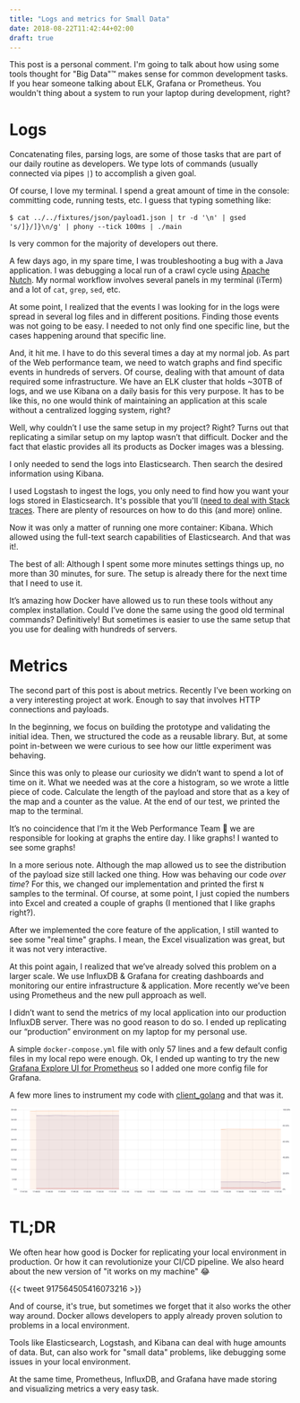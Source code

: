 ```yaml
---
title: "Logs and metrics for Small Data"
date: 2018-08-22T11:42:44+02:00
draft: true
---
```


This post is a personal comment. I'm going to talk about how using some tools thought for "Big Data"™ makes sense for common development tasks. If you hear someone talking about ELK, Grafana or Prometheus. You wouldn't thing about a system to run your laptop during development, right?


# Logs
Concatenating files, parsing logs, are some of those tasks that are part of our daily routine as developers. We type lots of commands (usually connected via pipes `|`) to accomplish a given goal.

Of course, I love my terminal. I spend a great amount of time in the console: committing code,  running tests, etc. I guess that typing something like:

```
$ cat ../../fixtures/json/payload1.json | tr -d '\n' | gsed 's/]}/]}\n/g' | phony --tick 100ms | ./main
```

Is very common for the majority of developers out there.

A few days ago, in my spare time, I was troubleshooting a bug with a Java application. I was debugging a local run of a crawl cycle using [Apache Nutch](http://nutch.apache.org/). My normal workflow involves several panels in my terminal (iTerm) and a lot of `cat`, `grep`, `sed`, etc.

At some point, I realized that the events I was looking for in the logs were spread in several log files and in different positions. Finding those events was not going to be easy. I needed to not only find one specific line, but the cases happening around that specific line.

And, it hit me. I have to do this several times a day at my normal job. As part of the Web performance team, we need to watch graphs and find specific events in hundreds of servers. Of course, dealing with that amount of data required some infrastructure. We have an ELK cluster that holds ~30TB of logs, and we use Kibana on a daily basis for this very purpose. It has to be like this, no one would think of maintaining an application at this scale without a centralized logging system, right?

Well, why couldn’t I use the same setup in my project? Right? Turns out that replicating a similar setup on my laptop wasn’t that difficult. Docker and the fact that elastic provides all its products as Docker images was a blessing.

I only needed to send the logs into Elasticsearch. Then search the desired information using Kibana.

I used Logstash to ingest the logs, you only need to find how you want your logs stored in Elasticsearch. It's possible that you'll ([need to deal with Stack traces](https://sematext.com/blog/handling-stack-traces-with-logstash/). There are plenty of resources on how to do this (and more) online.

Now it was only a matter of running one more container: Kibana. Which allowed using the full-text search capabilities of Elasticsearch. And that was it!.

The best of all: Although I spent some more minutes settings things up, no more than 30 minutes, for sure. The setup is already there for the next time that I need to use it.

It’s amazing how Docker have allowed us to run these tools without any complex installation. Could I’ve done the same using the good old terminal commands? Definitively! But sometimes is easier to use the same setup that you use for dealing with hundreds of servers.

# Metrics

The second part of this post is about metrics. Recently I’ve been working on a very interesting project at work. Enough to say that involves HTTP connections and payloads.

In the beginning, we focus on building the prototype and validating the initial idea. Then, we structured the code as a reusable library. But, at some point in-between we were curious to see how our little experiment was behaving.

Since this was only to please our curiosity we didn’t want to spend a lot of time on it.  What we needed was at the core a histogram, so we wrote a little piece of code. Calculate the length of the payload and store that as a key of the map and a counter as the value. At the end of our test, we printed the map to the terminal.

It’s no coincidence that I’m it the Web Performance Team 🤔 we are responsible for looking at graphs the entire day. I like graphs! I wanted to see some graphs!

In a more serious note. Although the map allowed us to see the distribution of the payload size still lacked one thing. How was behaving our code *over time*? For this, we changed our implementation and printed the first `N` samples to the terminal. Of course, at some point, I just copied the numbers into Excel and created a couple of graphs (I mentioned that I like graphs right?).

After we implemented the core feature of the application, I still wanted to see some "real time" graphs. I mean, the Excel visualization was great, but it was not very interactive.

At this point again, I realized that we’ve already solved this problem on a larger scale. We use InfluxDB & Grafana for creating dashboards and monitoring our entire infrastructure & application. More recently we’ve been using Prometheus and the new pull approach as well.

I didn’t want to send the metrics of my local application into our production InfluxDB server. There was no good reason to do so. I ended up replicating our “production” environment on my laptop for my personal use.

A simple `docker-compose.yml` file with only 57 lines and a few default config files in my local repo were enough. Ok, I ended up wanting to try the new [Grafana Explore UI for Prometheus](https://promcon.io/2018-munich/talks/explore-your-prometheus-data-in-grafana/) so I added one more config file for Grafana.

A few more lines to instrument my code with [client_golang](https://github.com/prometheus/client_golang) and that was it.

![Grafana dashboard with Prometheus datasource](/images/logs-and-metrics/grafana-prometheus.png "Grafana dashboard")

# TL;DR

We often hear how good is Docker for replicating your local environment in production. Or how it can revolutionize your CI/CD pipeline. We also heard about the new version of "it works on my machine" 😂

{{< tweet 917564505416073216 >}}

And of course, it's true, but sometimes we forget that it also works the other way around. Docker allows developers to apply already proven solution to problems in a local environment.

Tools like Elasticsearch, Logstash, and Kibana can deal with huge amounts of data. But, can also work for "small data" problems, like debugging some issues in your local environment.

At the same time, Prometheus, InfluxDB, and Grafana have made storing and visualizing metrics a very easy task.
